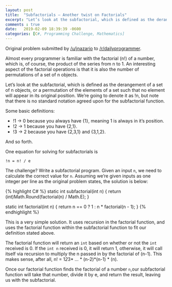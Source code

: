 ```yaml
---
layout: post
title:  "Subfactorials — Another twist on Factorials"
excerpt: "Let’s look at the subfactorial, which is defined as the derangement of a set of n objects, or a permutation of the elements of a set such that no element will appear in its original position. We’re going to denote it as !n, but note that there is no standard notation agreed upon for the subfactorial function."
comments : true
date:   2019-02-09 18:39:39 -0600
categories: [C#, Programming Challenge, Mathematics]
---
```

Original problem submitted by [/u/jnazario](https://www.reddit.com/r/u/jnazario) to [/r/dailyprogrammer](https://www.reddit.com/r/dailyprogrammer).

Almost every programmer is familiar with the factorial (n!) of a number, which is, of course, the product of the series from n to 1. An interesting aspect of the factorial operations is that it is also the number of permutations of a set of n objects.

Let’s look at the subfactorial, which is defined as the derangement of a set of n objects, or a permutation of the elements of a set such that no element will appear in its original position. We’re going to denote it as !n, but note that there is no standard notation agreed upon for the subfactorial function.

Some basic definitions:

 * !1 -> 0 because you always have {1}, meaning 1 is always in it’s position.
 * !2 -> 1 because you have {2,1}.
 * !3 -> 2 because you have {2,3,1} and {3,1,2}.

And so forth.

One equation for solving for subfactorials is

`!n = n! / e`

The challenge? Write a subfactorial program. Given an input `n`, we need to calculate the correct value for `n`. Assuming we’re given inputs as one integer per line as the original problem states, the solution is below:

{% highlight C# %}
static int subfactorial(int n)
{
    return (int)Math.Round(factorial(n) / Math.E);
}

static int factorial(int n)
{
    return n == 0 ? 1 : n * factorial(n - 1);
}
{% endhighlight %}

This is a very simple solution. It uses recursion in the factorial function, and uses the factorial function within the subfactorial function to fit our definition stated above.

The factorial function will return an `int` based on whether or not the `int` received is 0. If the `int n` received is 0, it will return 1, otherwise, it will call itself via recursion to multiply the n passed in by the factorial of (n-1). This makes sense, after all, n! = 1*2*3* … * (n-2)*(n-1) * (n).

Once our factorial function finds the factorial of a number `n`,our subfactorial function will take that number, divide it by e, and return the result, leaving us with the subfactorial.